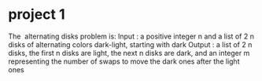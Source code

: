 # project 1

The ​ alternating disks problem is:
Input​ : a positive integer n and a list of 2 n disks of alternating colors dark-light, starting with dark
Output​ : a list of 2 n disks, the first n disks are light, the next n disks are dark, and an integer m
representing the number of swaps to move the dark ones after the light ones
